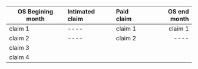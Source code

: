 | OS Begining month | Intimated claim | Paid claim | OS end month |
| ----------------- | :-------------- | :--------- | -----------: |
| claim 1           | ----            | claim 1    | claim 1      |
| claim 2           | ----            | claim 2    | ----         |
| claim 3           |                 |            |              |
| claim 4           |                 |            |              |
